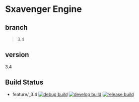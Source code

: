 # Sxavenger Engine
## branch
> 3.4

## version
3.4

## Build Status
- feature/_3.4
[![debug build](https://github.com/sxavenger/Sxavenger-Engine/actions/workflows/DebugBuild.yml/badge.svg?branch=feature%2F_3.4)](https://github.com/sxavenger/Sxavenger-Engine/actions/workflows/DebugBuild.yml)
[![develop build](https://github.com/sxavenger/Sxavenger-Engine/actions/workflows/DevelopBuild.yml/badge.svg?branch=feature%2F_3.4)](https://github.com/sxavenger/Sxavenger-Engine/actions/workflows/DevelopBuild.yml)
[![release build](https://github.com/sxavenger/Sxavenger-Engine/actions/workflows/ReleaseBuild.yml/badge.svg?branch=feature%2F_3.4)](https://github.com/sxavenger/Sxavenger-Engine/actions/workflows/ReleaseBuild.yml)